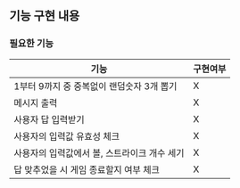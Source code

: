 ## 기능 구현 내용

### 필요한 기능

| 기능                             | 구현여부 |
|--------------------------------|------|
| 1부터 9까지 중 중복없이 랜덤숫자 3개 뽑기 | X    |
| 메시지 출력                         | X    |
| 사용자 답 입력받기                     | X    |
| 사용자의 입력값 유효성 체크                | X    |
| 사용자의 입력값에서 볼, 스트라이크 개수 세기      | X    |
| 답 맞추었을 시 게임 종료할지 여부 체크         | X    |